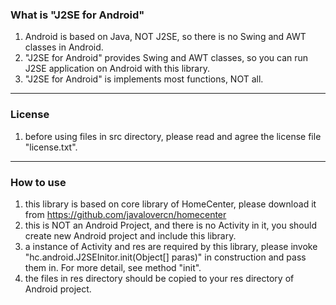 ### What is "J2SE for Android"

1. Android is based on Java, NOT J2SE, so there is no Swing and AWT classes in Android.
2. "J2SE for Android" provides Swing and AWT classes, so you can run J2SE application on Android with this library.
3. "J2SE for Android" is implements most functions, NOT all.

***
### License

1. before using files in src directory, please read and agree the license file "license.txt".

***
### How to use

1. this library is based on core library of HomeCenter, please download it from https://github.com/javalovercn/homecenter
2. this is NOT an Android Project, and there is no Activity in it, you should create new Android project and include this library.
3. a instance of Activity and res are required by this library, please invoke "hc.android.J2SEInitor.init(Object[] paras)" in construction and pass them in. For more detail, see method "init".
4. the files in res directory should be copied to your res directory of Android project.